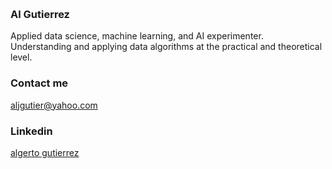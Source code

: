 <span style="display:block; color:blue; margin-top:-80px;"> </span>
[home](index.md)


### Al Gutierrez

Applied data science, machine learning, and AI experimenter. Understanding and applying data algorithms at the practical and theoretical level.

### Contact me

[aljgutier@yahoo.com](mailto:aljgutier@yahoo.com)  


### Linkedin
[algerto gutierrez](https://www.linkedin.com/in/alberto-j-gutierrez)